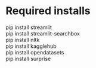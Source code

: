 # Required installs
pip install streamlit  
pip install streamlit-searchbox  
pip install nltk  
pip install kagglehub  
pip install opendatasets  
pip install surprise  